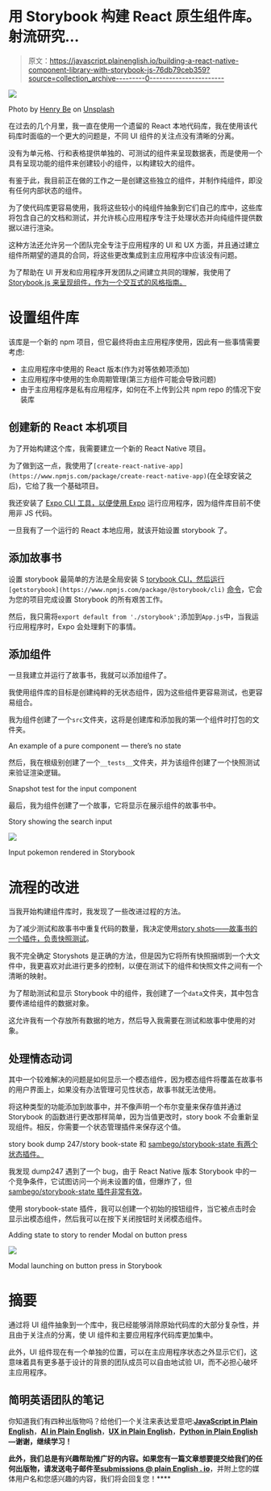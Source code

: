 # 用 Storybook 构建 React 原生组件库。射流研究…

> 原文：<https://javascript.plainenglish.io/building-a-react-native-component-library-with-storybook-js-76db79ceb359?source=collection_archive---------0----------------------->

![](img/5ac8f454624e7725772a04f33d4add78.png)

Photo by [Henry Be](https://unsplash.com/@henry_be?utm_source=medium&utm_medium=referral) on [Unsplash](https://unsplash.com?utm_source=medium&utm_medium=referral)

在过去的几个月里，我一直在使用一个遗留的 React 本地代码库，我在使用该代码库时面临的一个更大的问题是，不同 UI 组件的关注点没有清晰的分离。

没有为单元格、行和表格提供单独的、可测试的组件来呈现数据表，而是使用一个具有呈现功能的组件来创建较小的组件，以构建较大的组件。

有鉴于此，我目前正在做的工作之一是创建这些独立的组件，并制作纯组件，即没有任何内部状态的组件。

为了使代码库更容易使用，我将这些较小的纯组件抽象到它们自己的库中，这些库将包含自己的文档和测试，并允许核心应用程序专注于处理状态并向纯组件提供数据以进行渲染。

这种方法还允许另一个团队完全专注于应用程序的 UI 和 UX 方面，并且通过建立组件所期望的道具的合同，将这些更改集成到主应用程序中应该没有问题。

为了帮助在 UI 开发和应用程序开发团队之间建立共同的理解，我使用了 [Storybook.js 来呈现组件，作为一个交互式的风格指南。](https://storybook.js.org/)

# 设置组件库

该库是一个新的 npm 项目，但它最终将由主应用程序使用，因此有一些事情需要考虑:

*   主应用程序中使用的 React 版本(作为对等依赖项添加)
*   主应用程序中使用的生命周期管理(第三方组件可能会导致问题)
*   由于主应用程序是私有应用程序，如何在不上传到公共 npm repo 的情况下安装库

## 创建新的 React 本机项目

为了开始构建这个库，我需要建立一个新的 React Native 项目。

为了做到这一点，我使用了`[create-react-native-app](https://www.npmjs.com/package/create-react-native-app)`(在全球安装之后)，它给了我一个基础项目。

我还安装了 [Expo CLI 工具，以便使用 Expo](https://docs.expo.io/versions/latest/workflow/expo-cli/) 运行应用程序，因为组件库目前不使用非 JS 代码。

一旦我有了一个运行的 React 本地应用，就该开始设置 storybook 了。

## 添加故事书

设置 storybook 最简单的方法是全局安装 S [torybook CLI，然后运行](https://www.npmjs.com/package/@storybook/cli) `[getstorybook](https://www.npmjs.com/package/@storybook/cli)` [命令](https://www.npmjs.com/package/@storybook/cli)，它会为您的项目完成设置 Storybook 的所有艰苦工作。

然后，我只需将`export default from './storybook';`添加到`App.js`中，当我运行应用程序时，Expo 会处理剩下的事情。

## 添加组件

一旦我建立并运行了故事书，我就可以添加组件了。

我使用组件库的目标是创建纯粹的无状态组件，因为这些组件更容易测试，也更容易组合。

我为组件创建了一个`src`文件夹，这将是创建库和添加我的第一个组件时打包的文件夹。

An example of a pure component — there’s no state

然后，我在根级别创建了一个`__tests__`文件夹，并为该组件创建了一个快照测试来验证渲染逻辑。

Snapshot test for the input component

最后，我为组件创建了一个故事，它将显示在展示组件的故事书中。

Story showing the search input

![](img/0aa20e3ae4709de572a50cf888ada6b4.png)

Input pokemon rendered in Storybook

# 流程的改进

当我开始构建组件库时，我发现了一些改进过程的方法。

为了减少测试和故事书中重复代码的数量，我决定使用[story shots——故事书的一个插件，负责快照测试](https://www.npmjs.com/package/@storybook/addon-storyshots)。

我不完全确定 Storyshots 是正确的方法，但是因为它将所有快照捆绑到一个大文件中，我更喜欢对此进行更多的控制，以便在测试下的组件和快照文件之间有一个清晰的映射。

为了帮助测试和显示 Storybook 中的组件，我创建了一个`data`文件夹，其中包含要传递给组件的数据对象。

这允许我有一个存放所有数据的地方，然后导入我需要在测试和故事中使用的对象。

## 处理情态动词

其中一个较难解决的问题是如何显示一个模态组件，因为模态组件将覆盖在故事书的用户界面上，如果没有办法管理可见性状态，故事书就无法使用。

将这种类型的功能添加到故事中，并不像声明一个布尔变量来保存值并通过 Storybook 的函数进行更改那样简单，因为当值更改时，story book 不会重新呈现组件。相反，你需要一个状态管理插件来保存这个值。

story book dump 247/story book-state 和 [sambego/storybook-state 有两个状态插件。](https://www.npmjs.com/package/@sambego/storybook-state)

我发现 dump247 遇到了一个 bug，由于 React Native 版本 Storybook 中的一个竞争条件，它试图访问一个尚未设置的值，但爆炸了，但 [sambego/storybook-state 插件非常有效](https://www.npmjs.com/package/@sambego/storybook-state)。

使用 storybook-state 插件，我可以创建一个初始的按钮组件，当它被点击时会显示出模态组件，然后我可以在按下关闭按钮时关闭模态组件。

Adding state to story to render Modal on button press

![](img/e5864ae695e9138aa3b92767e7496286.png)

Modal launching on button press in Storybook

# 摘要

通过将 UI 组件抽象到一个库中，我已经能够消除原始代码库的大部分复杂性，并且由于关注点的分离，使 UI 组件和主要应用程序代码库更加集中。

此外，UI 组件现在有一个单独的位置，可以在主应用程序状态之外显示它们，这意味着具有更多基于设计的背景的团队成员可以自由地试验 UI，而不必担心破坏主应用程序。

## **简明英语团队的笔记**

你知道我们有四种出版物吗？给他们一个关注来表达爱意吧:[**JavaScript in Plain English**](https://medium.com/javascript-in-plain-english)，[**AI in Plain English**](https://medium.com/ai-in-plain-english)，[**UX in Plain English**](https://medium.com/ux-in-plain-english)，[**Python in Plain English**](https://medium.com/python-in-plain-english)**—谢谢，继续学习！**

**此外，我们总是有兴趣帮助推广好的内容。如果您有一篇文章想要提交给我们的任何出版物，请发送电子邮件至[**submissions @ plain English . io**](mailto:submissions@plainenglish.io)**，并附上您的媒体用户名和您感兴趣的内容，我们将会回复您！****